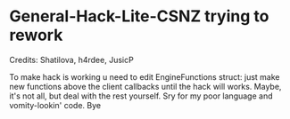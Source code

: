 # General-Hack-Lite-CSNZ trying to rework
Credits: Shatilova, h4rdee, JusicP

To make hack is working u need to edit EngineFunctions struct: just make new functions above the client callbacks until the hack will works. Maybe, it's not all, but deal with the rest yourself. Sry for my poor language and vomity-lookin' code. Bye 
